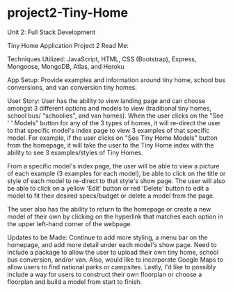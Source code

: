 # project2-Tiny-Home
Unit 2: Full Stack Development

Tiny Home Application Project 2 Read Me:

Techniques Utilized:
JavaScript, HTML, CSS (Bootstrap), Express, Mongoose, MongoDB, Atlas, and Heroku


App Setup: Provide examples and information around tiny home, school bus conversions, and van conversion tiny homes. 

User Story: User has the ability to view landing page and can choose amongst 3 different options and models to view (traditional tiny homes, school bus/ "schoolies", and van homes). When the user clicks on the "See ' ' Models" button for any of the 3 types of homes, it will re-direct the user to that specific model's index page to view 3 examples of that specific model. For example, if the user clicks on "See Tiny Home Models" button from the homepage, it will take the user to the Tiny Home index with the ability to see 3 examples/styles of Tiny Homes.

From a specific model's index page, the user will be able to view a picture of each example (3 examples for each model), be able to click on the title or style of each model to re-direct to that style's show page. The user will also be able to click on a yellow 'Edit' button or red 'Delete' button to edit a model to fit their desired specs/budget or delete a model from the page. 

The user also has the ability to return to the homepage or create a new model of their own by clicking on the hyperlink that matches each option in the upper left-hand corner of the webpage. 

Updates to be Made:
Continue to add more styling, a menu bar on the homepage, and add more detail under each model's show page. 
Need to include a package to allow the user to upload their own tiny home, school bus conversion, and/or van. 
Also, would like to incorporate Google Maps to allow users to find national parks or campsites.
Lastly, I'd like to possibly include a way for users to construct their own floorplan or choose a floorplan and build a model from start to finish. 